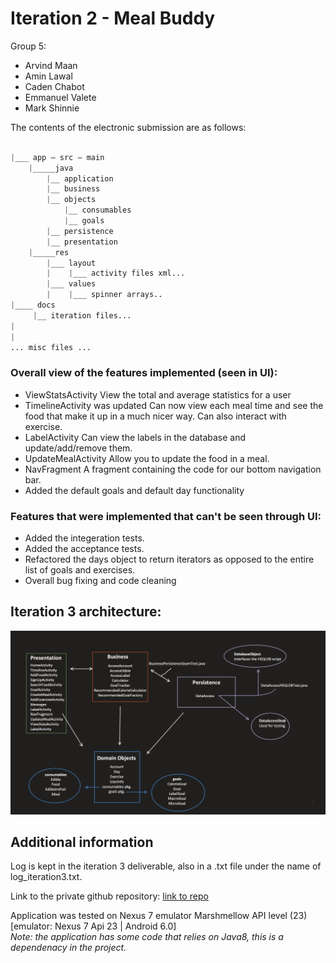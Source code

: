 # Iteration 2 - Meal Buddy

Group 5:

- Arvind Maan
- Amin Lawal
- Caden Chabot
- Emmanuel Valete
- Mark Shinnie

The contents of the electronic submission are as follows:

```python

|___ app – src – main
    |_____java
        |__ application
        |__ business
        |__ objects
            |__ consumables
            |__ goals
        |__ persistence
        |__ presentation
    |_____res
        |___ layout
        |    |___ activity files xml...
        |___ values
        |    |___ spinner arrays..
|____ docs
     |__ iteration files...
|
|
... misc files ...

```


### Overall view of the features implemented (seen in UI):

- ViewStatsActivity
View the total and average statistics for a user
- TimelineActivity was updated 
Can now view each meal time and see the food that make it up in a much nicer way.
Can also interact with exercise.
- LabelActivity
Can view the labels in the database and update/add/remove them.
- UpdateMealActivity
Allow you to update the food in a meal.
- NavFragment
A fragment containing the code for our bottom navigation bar.
- Added the default goals and default day functionality

### Features that were implemented that can't be seen through UI:

- Added the integeration tests.
- Added the acceptance tests.
- Refactored the days object to return iterators as opposed to the entire list of goals and exercises.
- Overall bug fixing and code cleaning

## Iteration 3 architecture:

![three layer system architecture](system_architecture_iter3.png)

## Additional information

Log is kept in the iteration 3 deliverable, also in a .txt file under the name of log_iteration3.txt.

Link to the private github repository:
[link to repo](https://github.com/COMP3350-Group5/meal-buddy)

Application was tested on Nexus 7 emulator Marshmellow API level (23)<br>
[emulator: Nexus 7 Api 23 | Android 6.0]<br>
_Note: the application has some code that relies on Java8, this is a dependenacy in the project._
